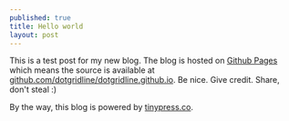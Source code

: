 ```yaml
---
published: true
title: Hello world
layout: post
---
```

This is a test post for my new blog. The blog is hosted on [Github Pages](http://pages.github.com/) which means the source is available at [github.com/dotgridline/dotgridline.github.io](http://github.com/dotgridline/dotgridline.github.io). Be nice. Give credit. Share, don't steal :)

By the way, this blog is powered by [tinypress.co](https://tinypress.co).